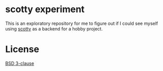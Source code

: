 # scotty experiment

This is an exploratory repository for me to figure out if I could see myself using [scotty][scotty] as a backend for a hobby project.

# License

[BSD 3-clause][license]

[scotty]: https://github.com/scotty-web/scotty
[license]: LICENSE
